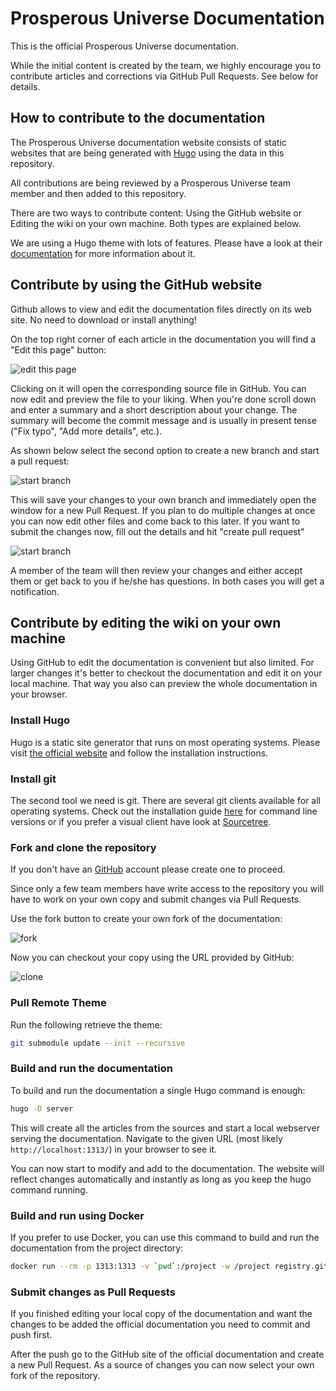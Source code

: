 # Prosperous Universe Documentation

This is the official Prosperous Universe documentation.  

While the initial content is created by the team, we highly encourage you to contribute articles and corrections via GitHub Pull Requests. See below for details.

## How to contribute to the documentation

The Prosperous Universe documentation website consists of static websites that are being generated with [Hugo](https://gohugo.io) using the data in this repository.

All contributions are being reviewed by a Prosperous Universe team member and then added to this repository.

There are two ways to contribute content: Using the GitHub website or Editing the wiki on your own machine. Both types are explained below.

We are using a Hugo theme with lots of features. Please have a look at their [documentation](https://themes.gohugo.io/themes/hugo-theme-relearn/) for more information about it.

## Contribute by using the GitHub website

Github allows to view and edit the documentation files directly on its web site. No need to download or install anything!

On the top right corner of each article in the documentation you will find a "Edit this page" button:

![edit this page](static/images/contribute/edit_this_page.png)

Clicking on it will open the corresponding source file in GitHub. You can now edit and preview the file to your liking. When you're done scroll down and enter a summary and a short description about your change. The summary will become the commit message and is usually in present tense ("Fix typo", "Add more details", etc.).

As shown below select the second option to create a new branch and start a pull request:

![start branch](static/images/contribute/start_branch.png)

This will save your changes to your own branch and immediately open the window for a new Pull Request. If you plan to do multiple changes at once you can now edit other files and come back to this later. If you want to submit the changes now, fill out the details and hit "create pull request" 

![start branch](static/images/contribute/pull_request.png)

A member of the team will then review your changes and either accept them or get back to you if he/she has questions. In both cases you will get a notification.


## Contribute by editing the wiki on your own machine

Using GitHub to edit the documentation is convenient but also limited. For larger changes it's better to checkout the documentation and edit it on your local machine. That way you also can preview the whole documentation in your browser.

### Install Hugo

Hugo is a static site generator that runs on most operating systems. Please visit [the official website](https://gohugo.io/getting-started/installing/) and follow the installation instructions.

### Install git

The second tool we need is git. There are several git clients available for all operating systems. Check out the installation guide [here](https://git-scm.com/book/en/v2/Getting-Started-Installing-Git) for command line versions or if you prefer a visual client have look at [Sourcetree](https://www.sourcetreeapp.com/).  

### Fork and clone the repository

If you don't have an [GitHub](https://github.com/) account please create one to proceed.

Since only a few team members have write access to the repository you will have to work on your own copy and submit changes via Pull Requests.

Use the fork button to create your own fork of the documentation:

![fork](static/images/contribute/fork.png)

Now you can checkout your copy using the URL provided by GitHub:

![clone](static/images/contribute/clone.png)

### Pull Remote Theme

Run the following retrieve the theme:

```bash
git submodule update --init --recursive
```

### Build and run the documentation

To build and run the documentation a single Hugo command is enough:

```bash
hugo -D server
```

This will create all the articles from the sources and start a local webserver serving the documentation. Navigate to the given URL (most likely ```http://localhost:1313/```) in your browser to see it. 

You can now start to modify and add to the documentation. The website will reflect changes automatically and instantly as long as you keep the hugo command running.

### Build and run using Docker

If you prefer to use Docker, you can use this command to build and run the documentation from the project directory:

```bash
docker run --rm -p 1313:1313 -v `pwd`:/project -w /project registry.gitlab.com/pages/hugo:latest hugo server -D --bind 0.0.0.0
```

### Submit changes as Pull Requests

If you finished editing your local copy of the documentation and want the changes to be added the official documentation you need to commit and push first.

After the push go to the GitHub site of the official documentation and create a new Pull Request. As a source of changes you can now select your own fork of the repository.